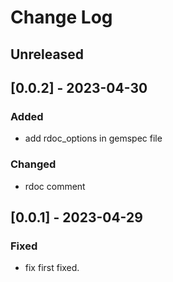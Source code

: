 # Change Log

## Unreleased

## [0.0.2] - 2023-04-30

### Added
- add rdoc_options in gemspec file

### Changed
- rdoc comment

## [0.0.1] - 2023-04-29

### Fixed
- fix first fixed.

